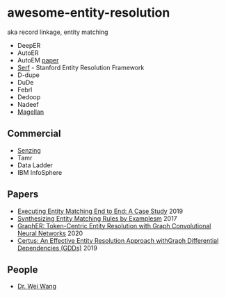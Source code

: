 # awesome-entity-resolution

aka record linkage, entity matching

- DeepER
- AutoER
- AutoEM [paper](https://www.microsoft.com/en-us/research/uploads/prod/2019/04/Auto-EM.pdf)
- [Serf](https://github.com/trevorprater/serf) - Stanford Entity Resolution Framework
- D-dupe
- DuDe
- Febrl
- Dedoop
- Nadeef
- [Magellan](https://sites.google.com/site/anhaidgroup/projects/magellan)

## Commercial
- [Senzing](https://senzing.com)
- Tamr
- Data Ladder
- IBM InfoSphere

## Papers
- [Executing Entity Matching End to End: A Case Study](http://pages.cs.wisc.edu/~anhai/papers1/umetrics-edbt19.pdf) 2019
- [Synthesizing Entity Matching Rules by Examplesm](https://vamsikrishna1902.github.io/files/VLDB-2017.pdf) 2017
- [GraphER: Token-Centric Entity Resolution with Graph Convolutional Neural Networks](https://aaai.org/ojs/index.php/AAAI/article/view/6330/6186) 2020
- [Certus: An Effective Entity Resolution Approach withGraph Differential Dependencies (GDDs)](http://www.vldb.org/pvldb/vol12/p653-kwashie.pdf) 2019

## People

- [Dr. Wei Wang](http://www.cse.unsw.com/~weiw/)
